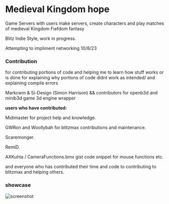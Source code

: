 # Medieval Kingdom hope
Game Servers with users make servers, create characters and play matches of medieval Kingdom Fiefdom fantasy

Blitz Indie Style, work in progress.

Attempting to impliment networking 10/8/23




### Contribution
for contributing portions of code and helping me to learn how stuff works or is done
for explaining why portions of code didnt work as intended/ and explaining compile errors   

Markcwm & Si-Design (Simon Harrison) && contributors for openb3d and minib3d game 3d engine wrapper
  
  
**users who have contributed:**  
  
Midimaster for project help and knowledge.

GWRon and Woollybah for blitzmax contributions and maintenance.
  
Scaremonger.
  
RemiD.

 AXKuhta / CameraFunctions.bmx gist code snippet for mouse functions etc.  
 
and everyone who has contributed their time and code to contributing to blitzmax and helping others.

### showcase
![screenshot](https://github.com/zarosath/MedievalDreams.io/assets/1097150/4cb6d902-8fc1-4c12-b341-e95278920883)

